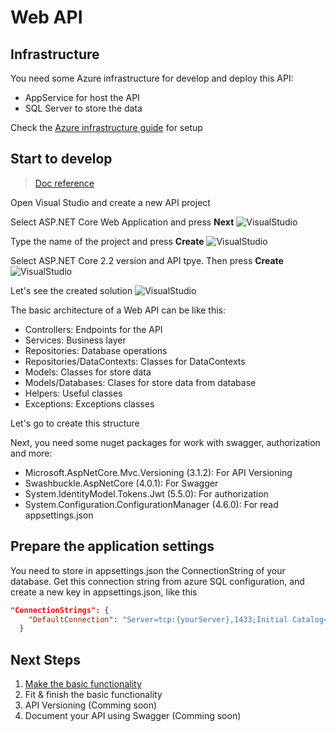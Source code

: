 # Web API

## Infrastructure
You need some Azure infrastructure for develop and deploy this API:
- AppService for host the API
- SQL Server to store the data

Check the [Azure infrastructure guide](https://github.com/dasensio/myweeklydiet/blob/master/azure-infrastructure-guide.md) for setup

## Start to develop
> [Doc reference](https://docs.microsoft.com/en-us/aspnet/core/tutorials/first-web-api?view=aspnetcore-2.2&tabs=visual-studio)

Open Visual Studio and create a new API project

Select ASP.NET Core Web Application and press **Next**
![VisualStudio](https://danielasensiolabs.blob.core.windows.net/myweeklydietlab/01_Create_new_webapi_project_(1).png)

Type the name of the project and press **Create**
![VisualStudio](https://danielasensiolabs.blob.core.windows.net/myweeklydietlab/01_Create_new_webapi_project_(2).png)

Select ASP.NET Core 2.2 version and API tpye. Then press **Create**
![VisualStudio](https://danielasensiolabs.blob.core.windows.net/myweeklydietlab/01_Create_new_webapi_project_(3).png)

Let's see the created solution
![VisualStudio](https://danielasensiolabs.blob.core.windows.net/myweeklydietlab/01_Create_new_webapi_project_(4).png)

The basic architecture of a Web API can be like this:
- Controllers: Endpoints for the API
- Services: Business layer
- Repositories: Database operations
- Repositories/DataContexts: Classes for DataContexts
- Models: Classes for store data
- Models/Databases: Clases for store data from database
- Helpers: Useful classes
- Exceptions: Exceptions classes

Let's go to create this structure

Next, you need some nuget packages for work with swagger, authorization and more:
- Microsoft.AspNetCore.Mvc.Versioning (3.1.2): For API Versioning
- Swashbuckle.AspNetCore (4.0.1): For Swagger
- System.IdentityModel.Tokens.Jwt (5.5.0): For authorization
- System.Configuration.ConfigurationManager (4.6.0): For read appsettings.json

## Prepare the application settings
You need to store in appsettings.json the ConnectionString of your database. Get this connection string from azure SQL configuration, and create a new key in appsettings.json, like this

```json
"ConnectionStrings": {
    "DefaultConnection": "Server=tcp:{yourServer},1433;Initial Catalog=myweeklydiet;Persist Security Info=False;User ID={yourUser};Password={yourPassword};MultipleActiveResultSets=False;Encrypt=True;TrustServerCertificate=False;Connection Timeout=30;"
  }
```



## Next Steps
1. [Make the basic functionality](https://github.com/dasensio/myweeklydiet/blob/master/api-basic-functionality.md)
2. Fit & finish the basic functionality
3. API Versioning (Comming soon)
4. Document your API using Swagger (Comming soon)
